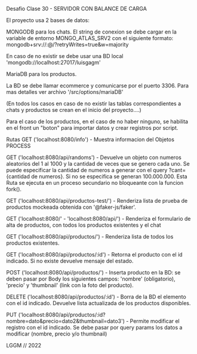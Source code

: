 Desafio Clase 30 - SERVIDOR CON BALANCE DE CARGA

El proyecto usa 2 bases de datos:

MONGODB para los chats. El string de conexion se debe cargar en la variable de entorno MONGO_ATLAS_SRV2 con el siguiente formato:
mongodb+srv://:@/?retryWrites=true&w=majority

En caso de no existir se debe usar una BD local 'mongodb://localhost:27017/luisgagm'

MariaDB para los productos.

La BD se debe llamar ecommerce y comunicarse por el puerto 3306. Para mas detalles ver archivo '/src/options/mariaDB'

(En todos los casos en caso de no existir las tablas correspondientes a chats y productos se crean en el inicio del proyecto....)

Para el caso de los productos, en el caso de no haber ninguno, se habilita en el front un "boton" para importar datos y crear registros por script.

Rutas
GET ('localhost:8080/info') - Muestra informacion del Objetos PROCESS

GET ('localhost:8080/api/randoms') - Devuelve un objeto con numeros aleatorios del 1 al 1000 y la cantidad de veces que se genero cada uno. Se puede especificar la cantidad de numeros a generar con el query ?cant={cantidad de numeros}. Si no se especifica se generan 100.000.000. Esta Ruta se ejecuta en un proceso secundario no bloqueante con la funcion fork().

GET ('localhost:8080/api/productos-test/') - Renderiza lista de prueba de productos mockeada obtenida con '@faker-js/faker'.

GET ('localhost:8080/' - 'localhost:8080/api/') - Renderiza el formulario de alta de productos, con todos los productos existentes y el chat

GET ('localhost:8080/api/productos/') - Renderiza lista de todos los productos existentes.

GET ('localhost:8080/api/productos/:id') - Retorna el producto con el id indicado. Si no existe devuelve mensaje del estado.

POST ('localhost:8080/api/productos/') - Inserta producto en la BD: se deben pasar por Body los siguientes campos: 'nombre' (obligatorio), 'precio' y 'thumbnail' (link con la foto del producto).

DELETE ('localhost:8080/api/productos/:id') - Borra de la BD el elemento con el id indicado. Devuelve lista actualizada de los productos disponibles.

PUT ('localhost:8080/api/productos/:id?nombre=dato&precio=dato2&thumbnail=dato3') - Permite modificar el registro con el id indicado. Se debe pasar por query params los datos a modificar (nombre, precio y/o thumbnail)

LGGM // 2022